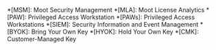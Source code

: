 *[MSM]: Moot Security Management
*[MLA]: Moot License Analytics
*[PAW]: Privileged Access Workstation
*[PAWs]: Privileged Access Workstations
*[SIEM]: Security Information and Event Management
*[BYOK]: Bring Your Own Key
*[HYOK]: Hold Your Own Key
*[CMK]: Customer-Managed Key
